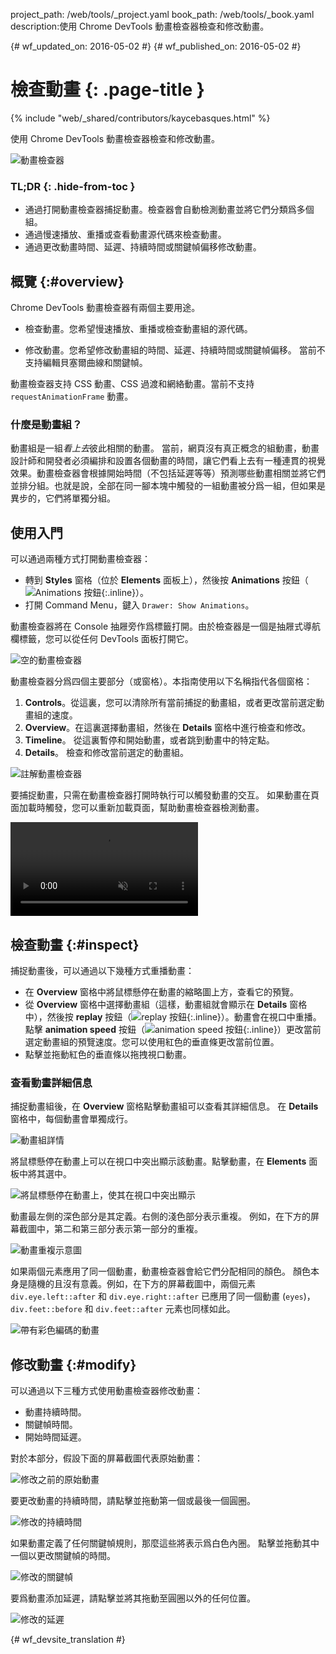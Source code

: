 project_path: /web/tools/_project.yaml
book_path: /web/tools/_book.yaml
description:使用 Chrome DevTools 動畫檢查器檢查和修改動畫。

{# wf_updated_on: 2016-05-02 #}
{# wf_published_on: 2016-05-02 #}

# 檢查動畫 {: .page-title }

{% include "web/_shared/contributors/kaycebasques.html" %}

使用 Chrome DevTools 動畫檢查器檢查和修改動畫。


![動畫檢查器](imgs/animation-inspector.png)


### TL;DR {: .hide-from-toc }
- 通過打開動畫檢查器捕捉動畫。檢查器會自動檢測動畫並將它們分類爲多個組。
- 通過慢速播放、重播或查看動畫源代碼來檢查動畫。
- 通過更改動畫時間、延遲、持續時間或關鍵幀偏移修改動畫。


## 概覽 {:#overview}

Chrome DevTools 動畫檢查器有兩個主要用途。 

* 檢查動畫。您希望慢速播放、重播或檢查動畫組的源代碼。
 
* 修改動畫。您希望修改動畫組的時間、延遲、持續時間或關鍵幀偏移。
當前不支持編輯貝塞爾曲線和關鍵幀。
 

動畫檢查器支持 CSS 動畫、CSS 過渡和網絡動畫。當前不支持 `requestAnimationFrame` 動畫。



### 什麼是動畫組？

動畫組是一組*看上去*彼此相關的動畫。
當前，網頁沒有真正概念的組動畫，動畫設計師和開發者必須編排和設置各個動畫的時間，讓它們看上去有一種連貫的視覺效果。動畫檢查器會根據開始時間（不包括延遲等等）預測哪些動畫相關並將它們並排分組。也就是說，全部在同一腳本塊中觸發的一組動畫被分爲一組，但如果是異步的，它們將單獨分組。

 

## 使用入門

可以通過兩種方式打開動畫檢查器：

* 轉到 **Styles** 窗格（位於 **Elements** 面板上），然後按 **Animations** 按鈕（![Animations 按鈕](imgs/animations-button.png){:.inline}）。
* 打開 Command Menu，鍵入 `Drawer: Show Animations`。 

動畫檢查器將在 Console 抽屜旁作爲標籤打開。由於檢查器是一個是抽屜式導航欄標籤，您可以從任何 DevTools 面板打開它。
 

![空的動畫檢查器](imgs/empty-ai.png)

動畫檢查器分爲四個主要部分（或窗格）。本指南使用以下名稱指代各個窗格：


1. **Controls**。從這裏，您可以清除所有當前捕捉的動畫組，或者更改當前選定動畫組的速度。
2. **Overview**。在這裏選擇動畫組，然後在 **Details** 窗格中進行檢查和修改。
3. **Timeline**。
從這裏暫停和開始動畫，或者跳到動畫中的特定點。
4. **Details**。
檢查和修改當前選定的動畫組。
 

![註解動畫檢查器](imgs/annotated-animation-inspector.png)

要捕捉動畫，只需在動畫檢查器打開時執行可以觸發動畫的交互。
如果動畫在頁面加載時觸發，您可以重新加載頁面，幫助動畫檢查器檢測動畫。

 

<video src="animations/capture-animations.mp4"
       autoplay loop muted controls></video>

## 檢查動畫 {:#inspect}

捕捉動畫後，可以通過以下幾種方式重播動畫：

* 在 **Overview** 窗格中將鼠標懸停在動畫的縮略圖上方，查看它的預覽。
* 從 **Overview** 窗格中選擇動畫組（這樣，動畫組就會顯示在 **Details** 窗格中），然後按 **replay** 按鈕（![replay 按鈕](imgs/replay-button.png){:.inline}）。動畫會在視口中重播。點擊 **animation speed** 按鈕（![animation speed 按鈕](imgs/animation-speed-buttons.png){:.inline}）更改當前選定動畫組的預覽速度。您可以使用紅色的垂直條更改當前位置。
* 點擊並拖動紅色的垂直條以拖拽視口動畫。 

### 查看動畫詳細信息

捕捉動畫組後，在 **Overview** 窗格點擊動畫組可以查看其詳細信息。
在 **Details** 窗格中，每個動畫會單獨成行。
 

![動畫組詳情](imgs/animation-group-details.png)

將鼠標懸停在動畫上可以在視口中突出顯示該動畫。點擊動畫，在 **Elements** 面板中將其選中。
 

![將鼠標懸停在動畫上，使其在視口中突出顯示](imgs/highlight-animation.png)


動畫最左側的深色部分是其定義。右側的淺色部分表示重複。
例如，在下方的屏幕截圖中，第二和第三部分表示第一部分的重複。
 

![動畫重複示意圖](imgs/animation-iterations.png)

如果兩個元素應用了同一個動畫，動畫檢查器會給它們分配相同的顏色。
顏色本身是隨機的且沒有意義。例如，在下方的屏幕截圖中，兩個元素 `div.eye.left::after` 和 `div.eye.right::after` 已應用了同一個動畫 (`eyes`)，`div.feet::before` 和 `div.feet::after` 元素也同樣如此。



 

![帶有彩色編碼的動畫](imgs/color-coded-animations.png)

## 修改動畫 {:#modify}

可以通過以下三種方式使用動畫檢查器修改動畫：

* 動畫持續時間。
* 關鍵幀時間。
* 開始時間延遲。

對於本部分，假設下面的屏幕截圖代表原始動畫：


![修改之前的原始動畫](imgs/modify-original.png)

要更改動畫的持續時間，請點擊並拖動第一個或最後一個圓圈。


![修改的持續時間](imgs/modify-duration.png)

如果動畫定義了任何關鍵幀規則，那麼這些將表示爲白色內圈。
點擊並拖動其中一個以更改關鍵幀的時間。


![修改的關鍵幀](imgs/modify-keyframe.png)

要爲動畫添加延遲，請點擊並將其拖動至圓圈以外的任何位置。
 

![修改的延遲](imgs/modify-delay.png)


{# wf_devsite_translation #}
